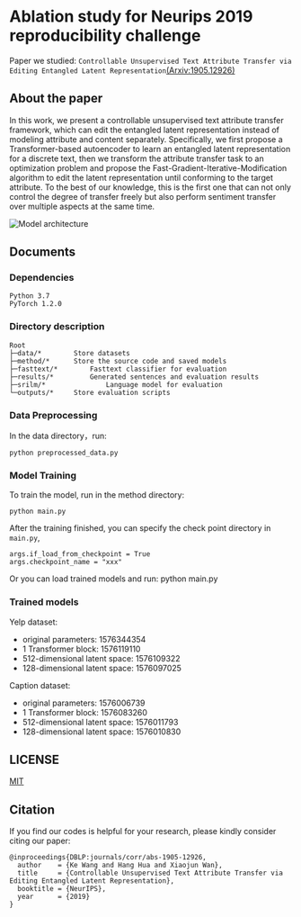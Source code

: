# Ablation study for Neurips 2019 reproducibility challenge

Paper we studied: `Controllable Unsupervised Text Attribute Transfer via Editing Entangled Latent Representation`[(Arxiv:1905.12926)](https://arxiv.org/abs/1905.12926)

## About the paper
In this work, we present a controllable unsupervised text attribute transfer framework, which can edit the entangled latent representation instead of modeling attribute and content separately. Specifically, we first propose a Transformer-based autoencoder to learn an entangled latent representation for a discrete text, then we transform the attribute transfer task to an optimization problem and propose the Fast-Gradient-Iterative-Modification algorithm to edit the latent representation until conforming to the target attribute. To the best of our knowledge, this is the first one that can not only control the degree of transfer freely but also perform sentiment transfer over multiple aspects at the same time. 

![Model architecture](/file/model.png)

## Documents

### Dependencies
	Python 3.7
	PyTorch 1.2.0

### Directory description

<pre><code>Root
├─data/*        Store datasets
├─method/*      Store the source code and saved models
├─fasttext/*		Fasttext classifier for evaluation
├─results/*			Generated sentences and evaluation results
├─srilm/*				Language model for evaluation
└─outputs/*     Store evaluation scripts
</code></pre>

###  Data Preprocessing
In the data directory，run:

	python preprocessed_data.py 


### Model Training

To train the model, run in the method directory:

	python main.py 

After the training finished, you can specify the check point directory in `main.py`,

	args.if_load_from_checkpoint = True
	args.checkpoint_name = "xxx"

Or you can load trained models and run:
	python main.py 

### Trained models

Yelp dataset:

- original parameters: 1576344354
- 1 Transformer block: 1576119110
- 512-dimensional latent space: 1576109322
- 128-dimensional latent space: 1576097025

Caption dataset:

- original parameters: 1576006739
- 1 Transformer block: 1576083260
- 512-dimensional latent space: 1576011793
- 128-dimensional latent space: 1576010830

## LICENSE

[MIT](./LICENSE)

## Citation

If you find our codes is helpful for your research, please kindly consider citing our paper:

<pre><code>@inproceedings{DBLP:journals/corr/abs-1905-12926,
  author    = {Ke Wang and Hang Hua and Xiaojun Wan},
  title     = {Controllable Unsupervised Text Attribute Transfer via Editing Entangled Latent Representation},
  booktitle = {NeurIPS},
  year      = {2019}
}
</code></pre>




